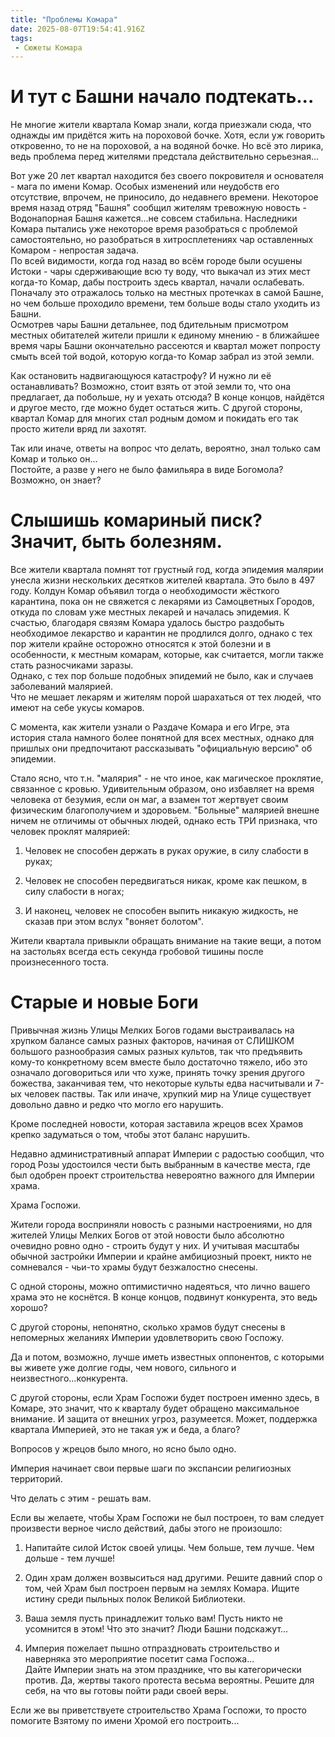 ```yaml
---
title: "Проблемы Комара"
date: 2025-08-07T19:54:41.916Z
tags:
 - Сюжеты Комара
---
```


И тут с Башни начало подтекать...
=================================

Не многие жители квартала Комар знали, когда приезжали сюда, что однажды
им придётся жить на пороховой бочке. Хотя, если уж говорить откровенно,
то не на пороховой, а на водяной бочке. Но всё это лирика, ведь проблема
перед жителями предстала действительно серьезная...

Вот уже 20 лет квартал находится без своего покровителя и основателя -
мага по имени Комар. Особых изменений или неудобств его отсутствие,
впрочем, не приносило, до недавнего времени. Некоторое время назад отряд
"Башня" сообщил жителям тревожную новость - Водонапорная Башня
кажется...не совсем стабильна. Наследники Комара пытались уже некоторое
время разобраться с проблемой самостоятельно, но разобраться в
хитросплетениях чар оставленных Комаром - непростая задача.  
По всей видимости, когда год назад во всём городе были осушены Истоки -
чары сдерживающие всю ту воду, что выкачал из этих мест когда-то Комар,
дабы построить здесь квартал, начали ослабевать. Поначалу это отражалось
только на местных протечках в самой Башне, но чем больше проходило
времени, тем больше воды стало уходить из Башни.  
Осмотрев чары Башни детальнее, под бдительным присмотром местных
обитателей жители пришли к единому мнению - в ближайшее время чары Башни
окончательно рассеются и квартал может попросту смыть всей той водой,
которую когда-то Комар забрал из этой земли.

Как остановить надвигающуюся катастрофу? И нужно ли её останавливать?
Возможно, стоит взять от этой земли то, что она предлагает, да побольше,
ну и уехать отсюда? В конце концов, найдётся и другое место, где можно
будет остаться жить. С другой стороны, квартал Комар для многих стал
родным домом и покидать его так просто жители вряд ли захотят.

Так или иначе, ответы на вопрос что делать, вероятно, знал только сам
Комар и только он...  
Постойте, а разве у него не было фамильяра в виде Богомола? Возможно, он
знает?

Слышишь комариный писк? Значит, быть болезням.
==============================================

Все жители квартала помнят тот грустный год, когда эпидемия малярии
унесла жизни нескольких десятков жителей квартала. Это было в 497 году.
Колдун Комар объявил тогда о необходимости жёсткого карантина, пока он
не свяжется с лекарями из Самоцветных Городов, откуда по словам уже
местных лекарей и началась эпидемия. К счастью, благодаря связям Комара
удалось быстро раздобыть необходимое лекарство и карантин не продлился
долго, однако с тех пор жители крайне осторожно относятся к этой болезни
и в особенности, к местным комарам, которые, как считается, могли также
стать разносчиками заразы.  
Однако, с тех пор больше подобных эпидемий не было, как и случаев
заболеваний малярией.  
Что не мешает лекарям и жителям порой шарахаться от тех людей, что имеют
на себе укусы комаров.

С момента, как жители узнали о Раздаче Комара и его Игре, эта история
стала намного более понятной для всех местных, однако для пришлых они
предпочитают рассказывать "официальную версию" об эпидемии.

Стало ясно, что т.н. "малярия" - не что иное, как магическое проклятие,
связанное с кровью. Удивительным образом, оно избавляет на время
человека от безумия, если он маг, а взамен тот жертвует своим физическим
благополучием и здоровьем. "Больные" малярией внешне ничем не отличимы
от обычных людей, однако есть ТРИ признака, что человек проклят
малярией:

1.  Человек не способен держать в руках оружие, в силу слабости в руках;

2.  Человек не способен передвигаться никак, кроме как пешком, в силу
 слабости в ногах;

3.  И наконец, человек не способен выпить никакую жидкость, не сказав
 при этом вслух "воняет болотом".

Жители квартала привыкли обращать внимание на такие вещи, а потом на
застольях всегда есть секунда гробовой тишины после произнесенного
тоста.

Старые и новые Боги
===================

Привычная жизнь Улицы Мелких Богов годами выстраивалась на хрупком
балансе самых разных факторов, начиная от СЛИШКОМ большого разнообразия
самых разных культов, так что предъявить кому-то конкретному всем вместе
было достаточно тяжело, ибо это означало договориться или что хуже,
принять точку зрения другого божества, заканчивая тем, что некоторые
культы едва насчитывали и 7-ых человек паствы. Так или иначе, хрупкий
мир на Улице существует довольно давно и редко что могло его нарушить.

Кроме последней новости, которая заставила жрецов всех Храмов крепко
задуматься о том, чтобы этот баланс нарушить.

Недавно административный аппарат Империи с радостью сообщил, что город
Розы удостоился чести быть выбранным в качестве места, где был одобрен
проект строительства невероятно важного для Империи храма.

Храма Госпожи.

Жители города восприняли новость с разными настроениями, но для жителей
Улицы Мелких Богов от этой новости было абсолютно очевидно ровно одно -
строить будут у них. И учитывая масштабы обычной застройки Империи и
крайне амбициозный проект, никто не сомневался - чьи-то храмы будут
безжалостно снесены.

С одной стороны, можно оптимистично надеяться, что лично вашего храма
это не коснётся. В конце концов, подвинут конкурента, это ведь хорошо?

С другой стороны, непонятно, сколько храмов будут снесены в непомерных
желаниях Империи удовлетворить свою Госпожу.

Да и потом, возможно, лучше иметь известных оппонентов, с которыми вы
живете уже долгие годы, чем нового, сильного и
неизвестного...конкурента.

С другой стороны, если Храм Госпожи будет построен именно здесь, в
Комаре, это значит, что к кварталу будет обращено максимальное внимание.
И защита от внешних угроз, разумеется. Может, поддержка квартала
Империей, это не такая уж и беда, а благо?

Вопросов у жрецов было много, но ясно было одно.

Империя начинает свои первые шаги по экспансии религиозных территорий.

Что делать с этим - решать вам.

Если вы желаете, чтобы Храм Госпожи не был построен, то вам следует
произвести верное число действий, дабы этого не произошло:

1.  Напитайте силой Исток своей улицы. Чем больше, тем лучше. Чем
 дольше - тем лучше!

2.  Один храм должен возвыситься над другими. Решите давний спор о том,
 чей Храм был построен первым на землях Комара. Ищите истину среди
 пыльных полок Великой Библиотеки.

3.  Ваша земля пусть принадлежит только вам! Пусть никто не усомнится в
 этом! Что это значит? Люди Башни подскажут...

4.  Империя пожелает пышно отпраздновать строительство и наверняка это
 мероприятие посетит сама Госпожа...  
 Дайте Империи знать на этом празднике, что вы категорически
 против. Да, жертвы такого протеста весьма вероятны. Решите для
 себя, на что вы готовы пойти ради своей веры.

Если же вы приветствуете строительство Храма Госпожи, то просто помогите
Взятому по имени Хромой его построить...
